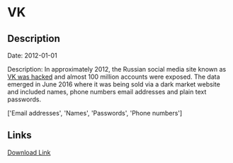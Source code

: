 # VK

## Description

Date: 2012-01-01

Description:
In approximately 2012, the Russian social media site known as <a href="http://motherboard.vice.com/read/another-day-another-hack-100-million-accounts-for-vk-russias-facebook" target="_blank" rel="noopener">VK was hacked</a> and almost 100 million accounts were exposed. The data emerged in June 2016 where it was being sold via a dark market website and included names, phone numbers email addresses and plain text passwords.


['Email addresses', 'Names', 'Passwords', 'Phone numbers']

## Links

[Download Link](https://link-to.net/1229997/833.3256019946878/dynamic/?r=dmsuY29t)